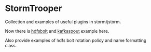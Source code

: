 # StormTrooper
Collection and examples of useful plugins in storm/jstorm.

Now there is [hdfsbolt](https://github.com/ptgoetz/storm-hdfs) and [kafkaspout](https://github.com/apache/storm/tree/master/external/storm-kafka) example here.

Also provide examples of hdfs bolt rotation policy and name formatting class.
